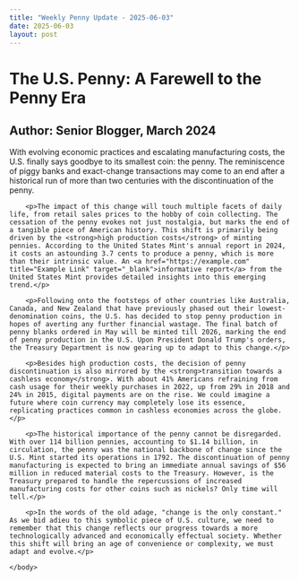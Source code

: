 ```yaml
---
title: "Weekly Penny Update - 2025-06-03"
date: 2025-06-03
layout: post
---
```


<html>
    <head>
        <title>Weekly Blog Update: The End of the Penny Era</title>
    </head>
    <body>
        <h1>The U.S. Penny: A Farewell to the Penny Era</h1>
        <h2>Author: Senior Blogger, March 2024</h2>
        <p>With evolving economic practices and escalating manufacturing costs, the U.S. finally says goodbye to its smallest coin: the penny. The reminiscence of piggy banks and exact-change transactions may come to an end after a historical run of more than two centuries with the discontinuation of the penny.</p>

        <p>The impact of this change will touch multiple facets of daily life, from retail sales prices to the hobby of coin collecting. The cessation of the penny evokes not just nostalgia, but marks the end of a tangible piece of American history. This shift is primarily being driven by the <strong>high production costs</strong> of minting pennies. According to the United States Mint's annual report in 2024, it costs an astounding 3.7 cents to produce a penny, which is more than their intrinsic value. An <a href="https://example.com" title="Example Link" target="_blank">informative report</a> from the United States Mint provides detailed insights into this emerging trend.</p>

        <p>Following onto the footsteps of other countries like Australia, Canada, and New Zealand that have previously phased out their lowest-denomination coins, the U.S. has decided to stop penny production in hopes of averting any further financial wastage. The final batch of penny blanks ordered in May will be minted till 2026, marking the end of penny production in the U.S. Upon President Donald Trump's orders, the Treasury Department is now gearing up to adapt to this change.</p>
        
        <p>Besides high production costs, the decision of penny discontinuation is also mirrored by the <strong>transition towards a cashless economy</strong>. With about 41% Americans refraining from cash usage for their weekly purchases in 2022, up from 29% in 2018 and 24% in 2015, digital payments are on the rise. We could imagine a future where coin currency may completely lose its essence, replicating practices common in cashless economies across the globe.</p>
        
        <p>The historical importance of the penny cannot be disregarded. With over 114 billion pennies, accounting to $1.14 billion, in circulation, the penny was the national backbone of change since the U.S. Mint started its operations in 1792. The discontinuation of penny manufacturing is expected to bring an immediate annual savings of $56 million in reduced material costs to the Treasury. However, is the Treasury prepared to handle the repercussions of increased manufacturing costs for other coins such as nickels? Only time will tell.</p>
        
        <p>In the words of the old adage, "change is the only constant." As we bid adieu to this symbolic piece of U.S. culture, we need to remember that this change reflects our progress towards a more technologically advanced and economically effectual society. Whether this shift will bring an age of convenience or complexity, we must adapt and evolve.</p>
      
    </body>
</html>

